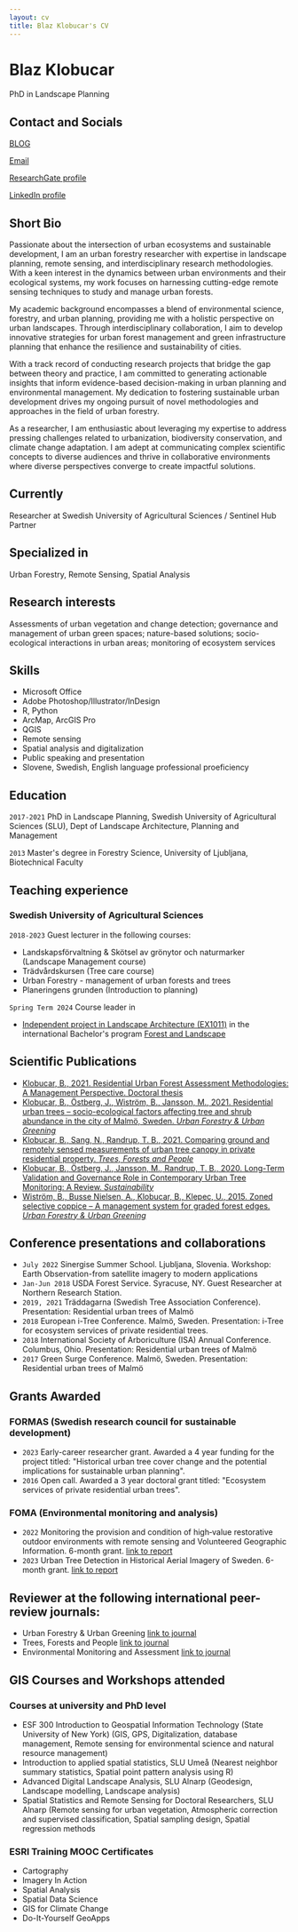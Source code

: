 ```yaml
---
layout: cv
title: Blaz Klobucar's CV
---
```

# Blaz Klobucar
PhD in Landscape Planning

## Contact and Socials

[BLOG](https://medium.com/@blazklobucar)

[Email](mailto:blaz.klobucar@gmail.com)

[ResearchGate profile](https://www.researchgate.net/profile/Blaz-Klobucar-2)

[LinkedIn profile](https://www.linkedin.com/in/blazklobucar/)


## Short Bio

Passionate about the intersection of urban ecosystems and sustainable development, I am an urban forestry researcher with expertise in landscape planning, remote sensing, and interdisciplinary research methodologies. With a keen interest in the dynamics between urban environments and their ecological systems, my work focuses on harnessing cutting-edge remote sensing techniques to study and manage urban forests.

My academic background encompasses a blend of environmental science, forestry, and urban planning, providing me with a holistic perspective on urban landscapes. Through interdisciplinary collaboration, I aim to develop innovative strategies for urban forest management and green infrastructure planning that enhance the resilience and sustainability of cities.

With a track record of conducting research projects that bridge the gap between theory and practice, I am committed to generating actionable insights that inform evidence-based decision-making in urban planning and environmental management. My dedication to fostering sustainable urban development drives my ongoing pursuit of novel methodologies and approaches in the field of urban forestry.

As a researcher, I am enthusiastic about leveraging my expertise to address pressing challenges related to urbanization, biodiversity conservation, and climate change adaptation. I am adept at communicating complex scientific concepts to diverse audiences and thrive in collaborative environments where diverse perspectives converge to create impactful solutions.

## Currently


Researcher at Swedish University of Agricultural Sciences / Sentinel Hub Partner


## Specialized in

Urban Forestry, Remote Sensing, Spatial Analysis



## Research interests

Assessments of urban vegetation and change detection; governance and management of urban green spaces; nature-based solutions; socio-ecological interactions in urban areas; monitoring of ecosystem services

## Skills
* Microsoft Office
* Adobe Photoshop/Illustrator/InDesign
* R, Python
* ArcMap, ArcGIS Pro
* QGIS
* Remote sensing
* Spatial analysis and digitalization
* Public speaking and presentation
* Slovene, Swedish, English language professional proeficiency


## Education

`2017-2021` PhD in Landscape Planning, Swedish University of Agricultural Sciences (SLU), Dept of Landscape Architecture, Planning and Management


`2013` Master's degree in Forestry Science, University of Ljubljana, Biotechnical Faculty



## Teaching experience
### Swedish University of Agricultural Sciences

`2018-2023` Guest lecturer in the following courses:
* Landskapsförvaltning & Skötsel av grönytor och naturmarker (Landscape Management course)
* Trädvårdskursen (Tree care course)
* Urban Forestry - management of urban forests and trees
* Planeringens grunden (Introduction to planning)

`Spring Term 2024` Course leader in 
* [Independent project in Landscape Architecture (EX1011)](https://www.slu.se/en/education/programmes-courses/course/EX1011/40056.2425) in the international Bachelor's program [Forest and Landscape](https://www.slu.se/en/education/programmes-courses/bachelors-programmes/forest-and-landscape/)



## Scientific Publications

* [Klobucar, B., 2021. Residential Urban Forest Assessment Methodologies: A Management Perspective. Doctoral thesis](https://pub.epsilon.slu.se/23487/3/klobucar_b_210517.pdf)
* [Klobucar, B., Östberg, J., Wiström, B., Jansson, M., 2021. Residential urban trees – socio-ecological factors affecting tree and shrub abundance in the city of Malmö, Sweden. _Urban Forestry & Urban Greening_](https://www.sciencedirect.com/science/article/pii/S1618866721001436?via%3Dihub)
* [Klobucar, B., Sang, N., Randrup, T. B., 2021. Comparing ground and remotely sensed measurements of urban tree canopy in private residential property. _Trees, Forests and People_](https://www.sciencedirect.com/science/article/pii/S2666719321000534)
* [Klobucar, B., Östberg, J., Jansson, M., Randrup, T. B., 2020. Long-Term Validation and Governance Role in Contemporary Urban Tree Monitoring: A Review. _Sustainability_](https://www.mdpi.com/2071-1050/12/14/5589)
* [Wiström, B., Busse Nielsen, A., Klobucar, B., Klepec, U., 2015. Zoned selective coppice – A management system for graded forest edges. _Urban Forestry & Urban Greening_](https://www.sciencedirect.com/science/article/abs/pii/S1618866715000059?via%3Dihub)

## Conference presentations and collaborations
* `July 2022` Sinergise Summer School. Ljubljana, Slovenia. Workshop: Earth Observation-from satellite imagery to modern applications
* `Jan-Jun 2018` USDA Forest Service. Syracuse, NY. Guest Researcher at Northern Research Station. 
* `2019, 2021` Träddagarna (Swedish Tree Association Conference). Presentation: Residential urban trees of Malmö
* `2018` European i-Tree Conference. Malmö, Sweden. Presentation: i-Tree for ecosystem services of private residential trees.
* `2018` International Society of Arboriculture (ISA) Annual Conference. Columbus, Ohio. Presentation: Residential urban trees of Malmö
* `2017` Green Surge Conference. Malmö, Sweden. Presentation: Residential urban trees of Malmö

## Grants Awarded

### FORMAS (Swedish research council for sustainable development)
* `2023` Early-career researcher grant. Awarded a 4 year funding for the project titled: "Historical urban tree cover change and the potential implications for sustainable urban planning".
* `2016` Open call. Awarded a 3 year doctoral grant titled: "Ecosystem services of private residential urban trees".

### FOMA (Environmental monitoring and analysis)
* `2022` Monitoring the provision and condition of high‐value restorative outdoor
environments with remote sensing and Volunteered Geographic Information. 6-month grant. [link to report](https://publications.slu.se/?file=publ/show&id=127532&lang=en)
* `2023` Urban Tree Detection in Historical Aerial Imagery of Sweden. 6-month grant. [link to report](https://publications.slu.se/?file=publ/show&id=129259)

## Reviewer at the following international peer-review journals:

* Urban Forestry & Urban Greening [link to journal](https://www.sciencedirect.com/journal/urban-forestry-and-urban-greening)
* Trees, Forests and People [link to journal](https://www.sciencedirect.com/journal/trees-forests-and-people)
* Environmental Monitoring and Assessment [link to journal](https://link.springer.com/journal/10661)

## GIS Courses and Workshops attended

### Courses at university and PhD level
* ESF 300 Introduction to Geospatial Information Technology (State University of New York)
(GIS, GPS, Digitalization, database management, Remote sensing for environmental science and natural resource management)
* Introduction to applied spatial statistics, SLU Umeå (Nearest neighbor summary statistics, Spatial point pattern analysis using R)
* Advanced Digital Landscape Analysis, SLU Alnarp (Geodesign, Landscape modelling, Landscape analysis)
* Spatial Statistics and Remote Sensing for Doctoral Researchers, SLU Alnarp (Remote sensing for urban vegetation, Atmospheric correction and supervised classification, Spatial sampling design, Spatial regression methods

### ESRI Training MOOC Certificates
* Cartography
* Imagery In Action
* Spatial Analysis
* Spatial Data Science
* GIS for Climate Change
* Do-It-Yourself GeoApps




  
<!-- A list is also available [online](http://scholar.google.co.uk/citations?user=LTOTl0YAAAAJ) -->





<!-- ### Footer

Last updated: November 2023 -->


